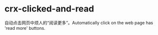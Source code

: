 # crx-clicked-and-read
自动点击网页中烦人的“阅读更多”。Automatically click on the web page has 'read more' buttons.
